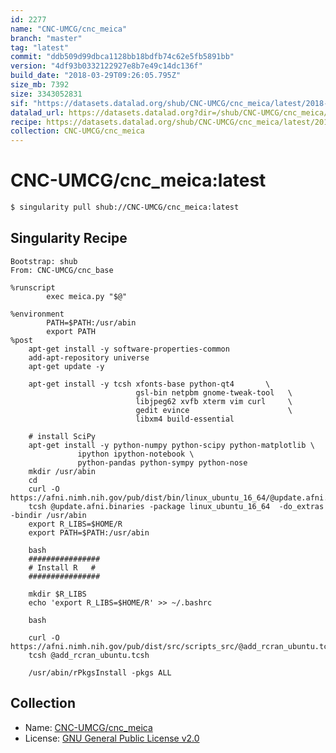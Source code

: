 ```yaml
---
id: 2277
name: "CNC-UMCG/cnc_meica"
branch: "master"
tag: "latest"
commit: "ddb509d99dbca1128bb18bdfb74c62e5fb5891bb"
version: "4df93b0332122927e8b7e49c14dc136f"
build_date: "2018-03-29T09:26:05.795Z"
size_mb: 7392
size: 3343052831
sif: "https://datasets.datalad.org/shub/CNC-UMCG/cnc_meica/latest/2018-03-29-ddb509d9-4df93b03/4df93b0332122927e8b7e49c14dc136f.simg"
datalad_url: https://datasets.datalad.org?dir=/shub/CNC-UMCG/cnc_meica/latest/2018-03-29-ddb509d9-4df93b03/
recipe: https://datasets.datalad.org/shub/CNC-UMCG/cnc_meica/latest/2018-03-29-ddb509d9-4df93b03/Singularity
collection: CNC-UMCG/cnc_meica
---
```


# CNC-UMCG/cnc_meica:latest

```bash
$ singularity pull shub://CNC-UMCG/cnc_meica:latest
```

## Singularity Recipe

```singularity
Bootstrap: shub
From: CNC-UMCG/cnc_base

%runscript
        exec meica.py "$@"

%environment
        PATH=$PATH:/usr/abin
        export PATH
%post
	apt-get install -y software-properties-common
	add-apt-repository universe
	apt-get update -y
	
	apt-get install -y tcsh xfonts-base python-qt4       \
        	                gsl-bin netpbm gnome-tweak-tool   \
                	        libjpeg62 xvfb xterm vim curl     \
                        	gedit evince                      \
	                        libxm4 build-essential	
	
	# install SciPy
	apt-get install -y python-numpy python-scipy python-matplotlib \
	 	  	   ipython ipython-notebook \
			   python-pandas python-sympy python-nose
	mkdir /usr/abin
	cd
	curl -O https://afni.nimh.nih.gov/pub/dist/bin/linux_ubuntu_16_64/@update.afni.binaries
	tcsh @update.afni.binaries -package linux_ubuntu_16_64  -do_extras -bindir /usr/abin
	export R_LIBS=$HOME/R
	export PATH=$PATH:/usr/abin

	bash
	################
	# Install R   #
	################
	
	mkdir $R_LIBS
	echo 'export R_LIBS=$HOME/R' >> ~/.bashrc
	
	bash
	
	curl -O https://afni.nimh.nih.gov/pub/dist/src/scripts_src/@add_rcran_ubuntu.tcsh
	tcsh @add_rcran_ubuntu.tcsh

	/usr/abin/rPkgsInstall -pkgs ALL
```

## Collection

 - Name: [CNC-UMCG/cnc_meica](https://github.com/CNC-UMCG/cnc_meica)
 - License: [GNU General Public License v2.0](https://api.github.com/licenses/gpl-2.0)

